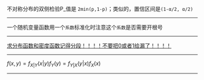 不对称分布的双侧检验P\_值是 `2min(p,1-p)`；类似的，置信区间是`(1-α/2, α/2)`

---

一个随机变量函数用一个`系数`标准化时注意这个`系数`是否需要开根号

---

<u>求分布函数和密度函数记得分段！！！！不要把0或者1给漏了！！！！</u>

---

$f(x,y) = f_{X|Y}(x|y)f_Y(y) = f_{Y|X}(y|x)f_X(x)$

---


